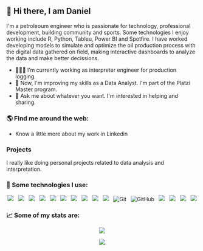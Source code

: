 ## 👋 Hi there, I am Daniel

I'm a petroleoum engineer who is passionate for technology, professional development, building community and sports. Some technologies I enjoy working include R, Python, Tableu, Power BI and Spotfire. I have worked developing models to simulate and optimize the oil production process with the digital data gathered on field, making interactive dashboards to analyze the data and make better decissions.  

- 👩🏻‍💻 I’m currently working as interpreter engineer for production logging.
- 🌱 Now, I'm improving my skills as a Data Analyst. I'm part of the Platzi Master program.
- 💬 Ask me about whatever you want. I'm interested in helping and sharing.


### 🌎 Find me around the web:

- Know a little more about my work in Linkedin

### Projects

I really like doing personal projects related to data analysis and interpretation.


### 🎯 Some technologies I use:

<p align="center">
  <img src="https://img.shields.io/badge/Python-3776AB?style=for-the-badge&logo=python&logoColor=white" />&nbsp;&nbsp;
  <img src="https://img.shields.io/badge/-276DC3?style=for-the-badge&logo=r&logoColor=white" />&nbsp;&nbsp;
  <img src="https://img.shields.io/badge/Anaconda-44A833?style=for-the-badge&logo=anaconda&logoColor=white" />&nbsp;&nbsp;
  <img src="https://img.shields.io/badge/pandas-150458?style=for-the-badge&logo=pandas&logoColor=white" />&nbsp;&nbsp;
  <img src="https://img.shields.io/badge/NumPy-013243?style=for-the-badge&logo=numpy&logoColor=white" />&nbsp;&nbsp;
  <img src="https://img.shields.io/badge/Scikit-learn-F7931E?style=for-the-badge&logo=scikit-learn&logoColor=white" />&nbsp;&nbsp;
  <img src="https://img.shields.io/badge/MySQL-4479A1?style=for-the-badge&logo=MySQL&logoColor=white" />&nbsp;&nbsp;
  <img src="https://img.shields.io/badge/PostgreSQL-4169E1?style=for-the-badge&logo=postgresql&logoColor=white" />&nbsp;&nbsp;
  <img src="https://img.shields.io/badge/Tableau-E97627?style=for-the-badge&logo=tableau&logoColor=white" />&nbsp;&nbsp;
  <img src="https://img.shields.io/badge/PowerBI-F2C811?style=for-the-badge&logo=powerbi&logoColor=white" />&nbsp;&nbsp;
  <img src="https://img.shields.io/badge/Git-F05032?style=for-the-badge&logo=git&logoColor=white" alt="Git" />&nbsp;&nbsp;
  <img src="https://img.shields.io/badge/github%20-%23000.svg?&style=for-the-badge&logo=github&logoColor=white" alt="GitHub" />&nbsp;&nbsp;
  <img src="https://img.shields.io/badge/Jupyter-F37626?style=for-the-badge&logo=jupyter&logoColor=white" />&nbsp;&nbsp;
  <img src="https://img.shields.io/badge/Google_Colab-F9AB00?style=for-the-badge&logo=googlecolab&logoColor=white" />&nbsp;&nbsp;
  <img src="https://img.shields.io/badge/Deepnote-3793EF?style=for-the-badge&logo=deepnote&logoColor=white" />&nbsp;&nbsp;
  <img src="https://img.shields.io/badge/Ubuntu-E95420?style=for-the-badge&logo=ubuntu&logoColor=white" />
</p>

### 📈 Some of my stats are:

<p align="center">
  <img align="" src="https://github-readme-stats.vercel.app/api?username=danielinho23&theme=buefy&show_icons=true&hide=contribs" />
</p>
<p align="center">
  <img align="" src="https://visitor-badge.laobi.icu/badge?page_id=danielinho23.danielinho23" />
</p>
<!--
**danielinho23/danielinho23** is a ✨ _special_ ✨ repository because its `README.md` (this file) appears on your GitHub profile.

Here are some ideas to get you started:


- 🌱 I’m currently learning ...
- 👯 I’m looking to collaborate on ...
- 🤔 I’m looking for help with ...
- 💬 Ask me about ...
- 📫 How to reach me: ...
- 😄 Pronouns: ...
- ⚡ Fun fact: ...
-->
